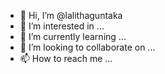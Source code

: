 - 👋 Hi, I’m @lalithaguntaka
- 👀 I’m interested in ...
- 🌱 I’m currently learning ...
- 💞️ I’m looking to collaborate on ...
- 📫 How to reach me ...

<!---
lalithaguntaka/lalithaguntaka is a ✨ special ✨ repository because its `README.md` (this file) appears on your GitHub profile.
You can click the Preview link to take a look at your changes.
--->
